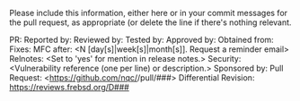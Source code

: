 Please include this information, either here or in your commit messages for the
pull request, as appropriate (or delete the line if there's nothing relevant.

PR:		<If and which Problem Report is related.>
Reported by:	<If someone else reported the issue.>
Reviewed by:	<If someone else reviewed your modification.>
Tested by:	<If someone else tested the change.>
Approved by:	<If you needed approval for this commit.>
Obtained from:	<If the change is from a third party.>
Fixes:		<Short hash and title line of commit fixed by this change>
MFC after:	<N [day[s]|week[s]|month[s]].  Request a reminder email>
Relnotes:	<Set to 'yes' for mention in release notes.>
Security:	<Vulnerability reference (one per line) or description.>
Sponsored by:	<If the change was sponsored by an organization.>
Pull Request:	<https://github.com/nqc/<repo>/pull/###>
Differential Revision:	<https://reviews.frebsd.org/D###>
